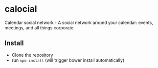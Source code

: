 # calocial
Calendar social network - A social network around your calendar: events, meetings, and all things corporate.

## Install

* Clone the repository
* run ````npm install```` (will trigger bower install automatically)